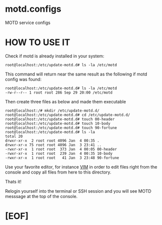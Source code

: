 # motd.configs

MOTD service configs

# HOW TO USE IT

Check if motd is already installed in your system:

```
root@localhost:/etc/update-motd.d# ls -la /etc/motd
```

This command will return near the same result as the following if motd config was found:

```
root@localhost:/etc/update-motd.d# ls -la /etc/motd
-rw-r--r-- 1 root root 286 Sep 29 20:00 /etc/motd
```

Then create three files as below and made them executable

```
root@localhost:/# mkdir /etc/update-motd.d/
root@localhost:/etc/update-motd.d# cd /etc/update-motd.d/
root@localhost:/etc/update-motd.d# touch 00-header
root@localhost:/etc/update-motd.d# touch 10-body
root@localhost:/etc/update-motd.d# touch 90-fortune
root@localhost:/etc/update-motd.d# ls -la
total 20
drwxr-xr-x  2 root root 4096 Jan  4 00:35 .
drwxr-xr-x 75 root root 4096 Jan  3 23:41 ..
-rwxr-xr-x  1 root root  373 Jan  4 00:05 00-header
-rwxr-xr-x  1 root root  239 Jan  4 00:35 10-body
-rwxr-xr-x  1 root root   41 Jan  3 23:48 90-fortune
```

Use your favorite editor, for instance [VIM](https://www.vim.org) in order to edit files right from the console and copy all files from here to this directory.

Thats it!

Relogin yourself into the terminal or SSH session and you will see MOTD messsage at the top of the console.

# [EOF]

